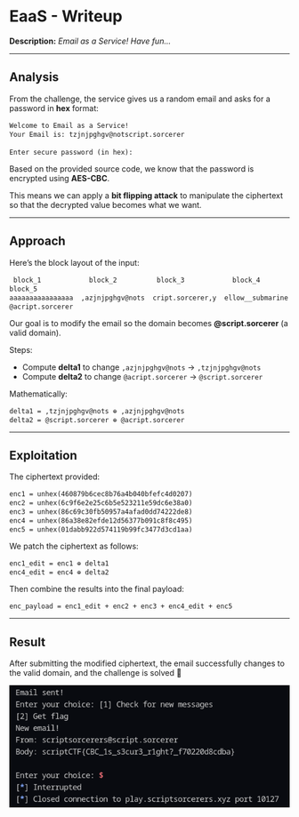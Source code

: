 # EaaS - Writeup

**Description:**
_Email as a Service! Have fun..._

---

## Analysis

From the challenge, the service gives us a random email and asks for a password in **hex** format:

```
Welcome to Email as a Service!
Your Email is: tzjnjpghgv@notscript.sorcerer

Enter secure password (in hex):
```

Based on the provided source code, we know that the password is encrypted using **AES-CBC**.

This means we can apply a **bit flipping attack** to manipulate the ciphertext so that the decrypted value becomes what we want.

---

## Approach

Here’s the block layout of the input:

```
 block_1            block_2          block_3            block_4           block_5
aaaaaaaaaaaaaaaa  ,azjnjpghgv@nots  cript.sorcerer,y  ellow__submarine  @acript.sorcerer
```

Our goal is to modify the email so the domain becomes **@script.sorcerer** (a valid domain).

Steps:

- Compute **delta1** to change `,azjnjpghgv@nots` → `,tzjnjpghgv@nots`
- Compute **delta2** to change `@acript.sorcerer` → `@script.sorcerer`

Mathematically:

```
delta1 = ,tzjnjpghgv@nots ⊕ ,azjnjpghgv@nots
delta2 = @script.sorcerer ⊕ @acript.sorcerer
```

---

## Exploitation

The ciphertext provided:

```
enc1 = unhex(460879b6cec8b76a4b040bfefc4d0207)
enc2 = unhex(6c9f6e2e25c6b5e523211e59dc6e38a0)
enc3 = unhex(86c69c30fb50957a4afad0dd74222de8)
enc4 = unhex(86a38e82efde12d56377b091c8f8c495)
enc5 = unhex(01dabb922d574119b99fc3477d3cd1aa)
```

We patch the ciphertext as follows:

```
enc1_edit = enc1 ⊕ delta1
enc4_edit = enc4 ⊕ delta2
```

Then combine the results into the final payload:

```
enc_payload = enc1_edit + enc2 + enc3 + enc4_edit + enc5
```

---

## Result

After submitting the modified ciphertext, the email successfully changes to the valid domain, and the challenge is solved 🎉

![solved](image.png)

